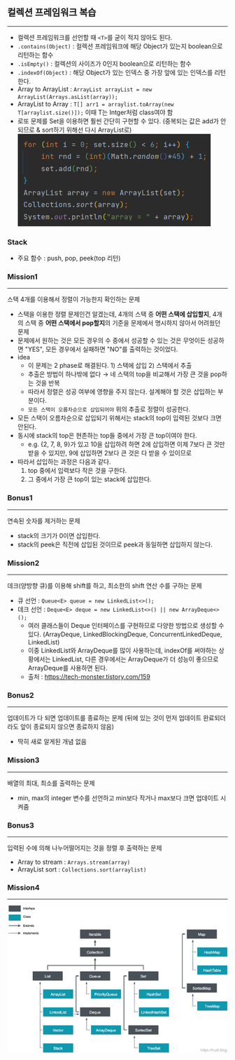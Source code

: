 ## 컬렉션 프레임워크 복습

---

- 컬렉션 프레임워크를 선언할 때 `<T>`를 굳이 적지 않아도 된다.
- `.contains(Object)` : 컬렉션 프레임워크에 해당 Object가 있는지 boolean으로 리턴하는 함수
- `.isEmpty()` : 컬렉션의 사이즈가 0인지 boolean으로 리턴하는 함수
- `.indexOf(Object)` : 해당 Object가 있는 인덱스 중 가장 앞에 있는 인덱스를 리턴한다.
- Array to ArrayList : `ArrayList arrayList = new ArrayList(Arrays.asList(array));`
- ArrayList to Array : `T[] arr1 = arraylist.toArray(new T[arraylist.size()]);` 이때 T는 Intger처럼 class여야 함
- 로또 문제를 Set을 이용하면 훨씬 간단히 구현할 수 있다. (중복되는 값은 add가 안되므로 & sort하기 위해선 다시 ArrayList로)
  ![img_1.png](img_1.png)

### Stack
- 주요 함수 : push, pop, peek(top 리턴)

### Mission1

---

스택 4개를 이용해서 정렬이 가능한지 확인하는 문제
- 스택을 이용한 정렬 문제인건 알겠는데, 4개의 스택 중 **어떤 스택에 삽입할지**, 4개의 스택 중 **어떤 스택에서 pop할지**의 기준을 문제에서 명시하지 않아서 어려웠던 문제
- 문제에서 원하는 것은 모든 경우의 수 중에서 성공할 수 있는 것은 무엇이든 성공하면 "YES", 모든 경우에서 실패하면 "NO"를 출력하는 것이었다.
- idea
  - 이 문제는 2 phase로 해결된다. 1) 스택에 삽입 2) 스택에서 추출
  - 추출은 방법이 하나밖에 없다 → 네 스택의 top을 비교해서 가장 큰 것을 pop하는 것을 반복
  - 따라서 정렬은 성공 여부에 영향을 주지 않는다. 설계해야 할 것은 삽입하는 부분이다.
  - `모든 스택이 오름차순으로 삽입되어야` 위의 추출로 정렬이 성공한다.
- 모든 스택이 오름차순으로 삽입되기 위해서는 stack의 top이 입력된 것보다 크면 안된다.
- 동시에 stack의 top은 현존하는 top들 중에서 가장 큰 top이여야 한다. 
  - e.g. {2, 7, 8, 9}가 있고 10을 삽입하려 하면 2에 삽입하면 이제 7보다 큰 것만 받을 수 있지만, 9에 삽입하면 2보다 큰 것은 다 받을 수 있이므로
- 따라서 삽입하는 과정은 다음과 같다.
  1. top 중에서 입력보다 작은 것을 구한다.
  2. 그 중에서 가장 큰 top이 있는 stack에 삽입한다.

### Bonus1

---

연속된 숫자를 제거하는 문제

- stack의 크기가 0이면 삽입한다.
- stack의 peek은 직전에 삽입된 것이므로 peek과 동일하면 삽입하지 않는다.

### Mission2

---

데크(양방향 큐)를 이용해 shift를 하고, 최소한의 shift 연산 수를 구하는 문제
- 큐 선언 : `Queue<E> queue = new LinkedList<>();`
- 데크 선언 : `Deque<E> deque = new LinkedList<>() || new ArrayDeque<>();`
  - 여러 클래스들이 Deque 인터페이스를 구현하므로 다양한 방법으로 생성할 수 있다. (ArrayDeque, LinkedBlockingDeque, ConcurrentLinkedDeque, LinkedList)
  - 이중 LinkedList와 ArrayDeque를 많이 사용하는데, indexOf를 써야하는 상황에서는 LinkedList, 다른 경우에서는 ArrayDeque가 더 성능이 좋으므로 ArrayDeque를 사용하면 된다.
  - 출처 : https://tech-monster.tistory.com/159

### Bonus2

---

업데이트가 다 되면 업데이트를 종료하는 문제 (뒤에 있는 것이 먼저 업데이트 완료되더라도 앞이 종료되지 않으면 종료하지 않음)
- 딱히 새로 알게된 개념 없음

### Mission3

---

배열의 최대, 최소를 출력하는 문제
- min, max의 integer 변수를 선언하고 min보다 작거나 max보다 크면 업데이트 시켜줌

### Bonus3

---

입력된 수에 의해 나누어떨어지는 것을 정렬 후 출력하는 문제 
- Array to stream : `Arrays.stream(array)`
- ArrayList sort : `Collections.sort(arraylist)`

### Mission4

---


![img_4.png](img_4.png)